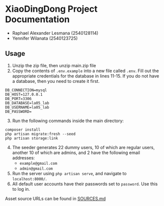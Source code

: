 # XiaoDingDong Project Documentation
* Raphael Alexander Lesmana (2540128114)
* Yennifer Wilanata (2540123725)

## Usage
1. Unzip the zip file, then unzip main.zip file
2. Copy the contents of `.env.example` into a new file called `.env`. Fill out the appropriate credentials for the database in lines 11-15. If you do not have a database, then you need to create it first.
```
DB_CONNECTION=mysql
DB_HOST=127.0.0.1
DB_PORT=3306
DB_DATABASE=la05_lab
DB_USERNAME=la05_lab
DB_PASSWORD=
```
3. Run the following commands inside the main directory:
```
composer install
php artisan migrate:fresh --seed
php artisan storage:link
```

4. The seeder generates 22 dummy users, 10 of which are regular users, another 10 of which are admins, and 2 have the following email addresses:
    * `example@gmail.com`  
    * `admin@gmail.com`  
5. Run the server using `php artisan serve`, and navigate to `localhost:8000/`.
6. All default user accounts have their passwords set to `password`. Use this to log in.

Asset source URLs can be found in [SOURCES.md](./SOURCES.md)
